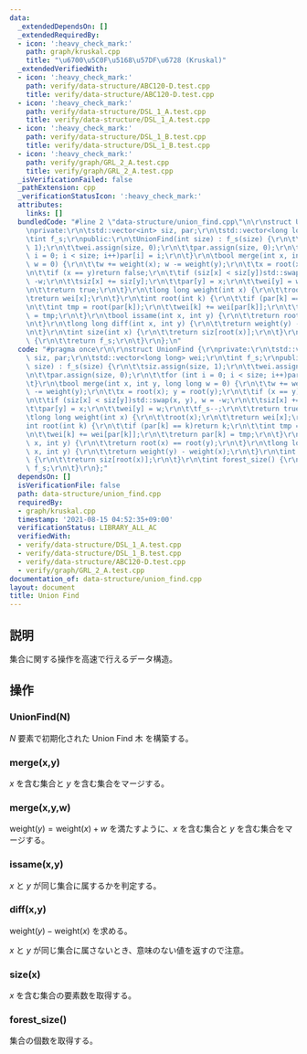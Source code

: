 ```yaml
---
data:
  _extendedDependsOn: []
  _extendedRequiredBy:
  - icon: ':heavy_check_mark:'
    path: graph/kruskal.cpp
    title: "\u6700\u5C0F\u5168\u57DF\u6728 (Kruskal)"
  _extendedVerifiedWith:
  - icon: ':heavy_check_mark:'
    path: verify/data-structure/ABC120-D.test.cpp
    title: verify/data-structure/ABC120-D.test.cpp
  - icon: ':heavy_check_mark:'
    path: verify/data-structure/DSL_1_A.test.cpp
    title: verify/data-structure/DSL_1_A.test.cpp
  - icon: ':heavy_check_mark:'
    path: verify/data-structure/DSL_1_B.test.cpp
    title: verify/data-structure/DSL_1_B.test.cpp
  - icon: ':heavy_check_mark:'
    path: verify/graph/GRL_2_A.test.cpp
    title: verify/graph/GRL_2_A.test.cpp
  _isVerificationFailed: false
  _pathExtension: cpp
  _verificationStatusIcon: ':heavy_check_mark:'
  attributes:
    links: []
  bundledCode: "#line 2 \"data-structure/union_find.cpp\"\n\r\nstruct UnionFind {\r\
    \nprivate:\r\n\tstd::vector<int> siz, par;\r\n\tstd::vector<long long> wei;\r\n\
    \tint f_s;\r\npublic:\r\n\tUnionFind(int size) : f_s(size) {\r\n\t\tsiz.assign(size,\
    \ 1);\r\n\t\twei.assign(size, 0);\r\n\t\tpar.assign(size, 0);\r\n\t\tfor (int\
    \ i = 0; i < size; i++)par[i] = i;\r\n\t}\r\n\tbool merge(int x, int y, long long\
    \ w = 0) {\r\n\t\tw += weight(x); w -= weight(y);\r\n\t\tx = root(x); y = root(y);\r\
    \n\t\tif (x == y)return false;\r\n\t\tif (siz[x] < siz[y])std::swap(x, y), w =\
    \ -w;\r\n\t\tsiz[x] += siz[y];\r\n\t\tpar[y] = x;\r\n\t\twei[y] = w;\r\n\t\tf_s--;\r\
    \n\t\treturn true;\r\n\t}\r\n\tlong long weight(int x) {\r\n\t\troot(x);\r\n\t\
    \treturn wei[x];\r\n\t}\r\n\tint root(int k) {\r\n\t\tif (par[k] == k)return k;\r\
    \n\t\tint tmp = root(par[k]);\r\n\t\twei[k] += wei[par[k]];\r\n\t\treturn par[k]\
    \ = tmp;\r\n\t}\r\n\tbool issame(int x, int y) {\r\n\t\treturn root(x) == root(y);\r\
    \n\t}\r\n\tlong long diff(int x, int y) {\r\n\t\treturn weight(y) - weight(x);\r\
    \n\t}\r\n\tint size(int x) {\r\n\t\treturn siz[root(x)];\r\n\t}\r\n\tint forest_size()\
    \ {\r\n\t\treturn f_s;\r\n\t}\r\n};\n"
  code: "#pragma once\r\n\r\nstruct UnionFind {\r\nprivate:\r\n\tstd::vector<int>\
    \ siz, par;\r\n\tstd::vector<long long> wei;\r\n\tint f_s;\r\npublic:\r\n\tUnionFind(int\
    \ size) : f_s(size) {\r\n\t\tsiz.assign(size, 1);\r\n\t\twei.assign(size, 0);\r\
    \n\t\tpar.assign(size, 0);\r\n\t\tfor (int i = 0; i < size; i++)par[i] = i;\r\n\
    \t}\r\n\tbool merge(int x, int y, long long w = 0) {\r\n\t\tw += weight(x); w\
    \ -= weight(y);\r\n\t\tx = root(x); y = root(y);\r\n\t\tif (x == y)return false;\r\
    \n\t\tif (siz[x] < siz[y])std::swap(x, y), w = -w;\r\n\t\tsiz[x] += siz[y];\r\n\
    \t\tpar[y] = x;\r\n\t\twei[y] = w;\r\n\t\tf_s--;\r\n\t\treturn true;\r\n\t}\r\n\
    \tlong long weight(int x) {\r\n\t\troot(x);\r\n\t\treturn wei[x];\r\n\t}\r\n\t\
    int root(int k) {\r\n\t\tif (par[k] == k)return k;\r\n\t\tint tmp = root(par[k]);\r\
    \n\t\twei[k] += wei[par[k]];\r\n\t\treturn par[k] = tmp;\r\n\t}\r\n\tbool issame(int\
    \ x, int y) {\r\n\t\treturn root(x) == root(y);\r\n\t}\r\n\tlong long diff(int\
    \ x, int y) {\r\n\t\treturn weight(y) - weight(x);\r\n\t}\r\n\tint size(int x)\
    \ {\r\n\t\treturn siz[root(x)];\r\n\t}\r\n\tint forest_size() {\r\n\t\treturn\
    \ f_s;\r\n\t}\r\n};"
  dependsOn: []
  isVerificationFile: false
  path: data-structure/union_find.cpp
  requiredBy:
  - graph/kruskal.cpp
  timestamp: '2021-08-15 04:52:35+09:00'
  verificationStatus: LIBRARY_ALL_AC
  verifiedWith:
  - verify/data-structure/DSL_1_A.test.cpp
  - verify/data-structure/DSL_1_B.test.cpp
  - verify/data-structure/ABC120-D.test.cpp
  - verify/graph/GRL_2_A.test.cpp
documentation_of: data-structure/union_find.cpp
layout: document
title: Union Find
---
```


## 説明
集合に関する操作を高速で行えるデータ構造。

## 操作
### UnionFind(N)
$N$ 要素で初期化された Union Find 木 を構築する。
### merge(x,y)
$x$ を含む集合と $y$ を含む集合をマージする。
### merge(x,y,w)
$\mathrm{weight}(y) = \mathrm{weight}(x) + w$ を満たすように、$x$ を含む集合と $y$ を含む集合をマージする。
### issame(x,y)
$x$ と $y$ が同じ集合に属するかを判定する。
### diff(x,y)
$\mathrm{weight}(y) - \mathrm{weight}(x)$ を求める。

$x$ と $y$ が同じ集合に属さないとき、意味のない値を返すので注意。
### size(x)
$x$ を含む集合の要素数を取得する。
### forest_size()
集合の個数を取得する。
